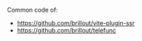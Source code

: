 Common code of:
 - https://github.com/brillout/vite-plugin-ssr
 - https://github.com/brillout/telefunc
